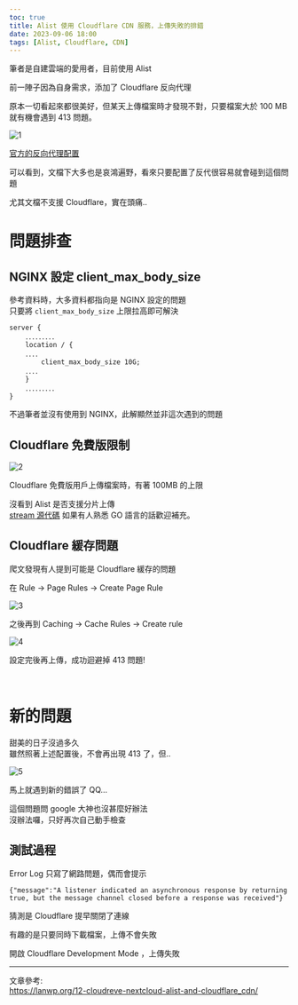 ```yaml
---
toc: true
title: Alist 使用 Cloudflare CDN 服務，上傳失敗的排錯
date: 2023-09-06 18:00
tags: [Alist, Cloudflare, CDN]
---
```


筆者是自建雲端的愛用者，目前使用 Alist

前一陣子因為自身需求，添加了 Cloudflare 反向代理

原本一切看起來都很美好，但某天上傳檔案時才發現不對，只要檔案大於 100 MB 就有機會遇到 413 問題。

![1](https://i.imgur.com/rNNhTq5.png)

[官方的反向代理配置](https://alist.nn.ci/zh/guide/install/reverse-proxy.html)

可以看到，文檔下大多也是哀鴻遍野，看來只要配置了反代很容易就會碰到這個問題

尤其文檔不支援 Cloudflare，實在頭痛..

<!-- more -->

# 問題排查

## NGINX 設定 client_max_body_size

參考資料時，大多資料都指向是 NGINX 設定的問題  
只要將 `client_max_body_size` 上限拉高即可解決

```
server {
	．．．．．．．．．
	location / {
    ．．．．
		client_max_body_size 10G;
    ．．．．
	}
	．．．．．．．．．
}
```

不過筆者並沒有使用到 NGINX，此解顯然並非這次遇到的問題

## Cloudflare 免費版限制

![2](https://i.imgur.com/lm8M9jc.png)

Cloudflare 免費版用戶上傳檔案時，有著 100MB 的上限

沒看到 Alist 是否支援分片上傳  
[stream 源代碼](https://github.com/alist-org/alist/blob/f2f312b43a89e6e72af50cb9ca8d3285c218809e/server/handles/fsup.go#L77) 如果有人熟悉 GO 語言的話歡迎補充。

## Cloudflare 緩存問題

爬文發現有人提到可能是 Cloudflare 緩存的問題

在 Rule -> Page Rules -> Create Page Rule

![3](https://i.imgur.com/N8gi01N.png)

之後再到 Caching -> Cache Rules -> Create rule

![4](https://i.imgur.com/TAkvVl3.png)

設定完後再上傳，成功迴避掉 413 問題!

<br>

# 新的問題

甜美的日子沒過多久  
雖然照著上述配置後，不會再出現 413 了，但..

![5](https://i.imgur.com/hHjLAns.png)

馬上就遇到新的錯誤了 QQ...

這個問題問 google 大神也沒甚麼好辦法  
沒辦法囉，只好再次自己動手檢查

## 測試過程

Error Log 只寫了網路問題，偶而會提示

```
{"message":"A listener indicated an asynchronous response by returning true, but the message channel closed before a response was received"}
```

猜測是 Cloudflare 提早關閉了連線

有趣的是只要同時下載檔案，上傳不會失敗

開啟 Cloudflare Development Mode ，上傳失敗

---

文章參考:  
https://lanwp.org/12-cloudreve-nextcloud-alist-and-cloudflare_cdn/
